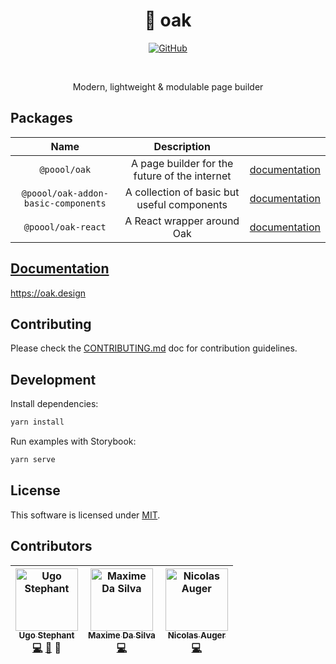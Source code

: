 <div align="center">

<h1>🌳 oak</h1>

[![GitHub](https://img.shields.io/github/license/p3ol/oak.svg)](https://github.com/p3ol/oak)

<br />
<p>Modern, lightweight &amp; modulable page builder</p>
</div>

## Packages

| Name | Description | |
| :--: | :--: | :--: |
| `@poool/oak` | A page builder for the future of the internet | [documentation](https://github.com/p3ol/oak/blob/master/packages/oak) |
| `@poool/oak-addon-basic-components` | A collection of basic but useful components | [documentation](https://github.com/p3ol/oak/blob/master/packages/oak-addon-basic-components) |
| `@poool/oak-react` | A React wrapper around Oak | [documentation](https://github.com/p3ol/oak/blob/master/packages/oak-react) |

## [Documentation](https://oak.design)

https://oak.design

## Contributing

Please check the [CONTRIBUTING.md](https://github.com/p3ol/oak/blob/master/CONTRIBUTING.md) doc for contribution guidelines.

## Development

Install dependencies:

```bash
yarn install
```

Run examples with Storybook:

```bash
yarn serve
```

## License

This software is licensed under [MIT](https://github.com/p3ol/oak/blob/master/LICENSE).

## Contributors

<!-- Contributors START
Ugo_Stephant dackmin https://github.com/dackmin code doc tools
Maxime_Da_Silva maximedasilva https://github.com/maximedasilva code
Nicolas_Auger NicolasAuger https://github.com/NicolasAuger code
Contributors END -->
<!-- Contributors table START -->
| <img src="https://avatars.githubusercontent.com/dackmin?s=100" width="100" alt="Ugo Stephant" /><br />[<sub>Ugo Stephant</sub>](https://github.com/dackmin)<br />[💻](https://github.com/p3ol/oak/commits?author=dackmin) [📖](https://github.com/p3ol/oak/commits?author=dackmin) 🔧 | <img src="https://avatars.githubusercontent.com/maximedasilva?s=100" width="100" alt="Maxime Da Silva" /><br />[<sub>Maxime Da Silva</sub>](https://github.com/maximedasilva)<br />[💻](https://github.com/p3ol/oak/commits?author=maximedasilva) | <img src="https://avatars.githubusercontent.com/NicolasAuger?s=100" width="100" alt="Nicolas Auger" /><br />[<sub>Nicolas Auger</sub>](https://github.com/NicolasAuger)<br />[💻](https://github.com/p3ol/oak/commits?author=NicolasAuger) |
| :---: | :---: | :---: |
<!-- Contributors table END -->

